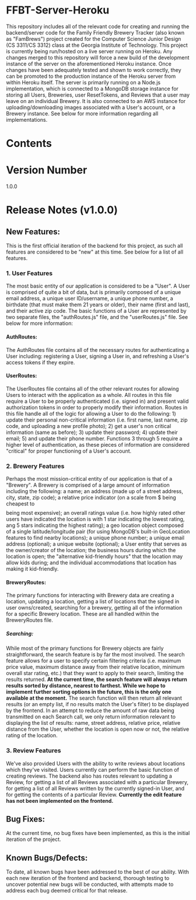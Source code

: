 # FFBT-Server-Heroku
This repository includes all of the relevant code for creating and running the backend/server code for the Family Friendly Brewery Tracker (also known as "FamBrews") project created for the Computer Science Junior Design (CS 3311/CS 3312) class at the Georgia Institute of Technology. This project is currently being run/hosted on a live server running on Heroku. Any changes merged to this repository will force a new build of the development instance of the server on the aforementioned Heroku instance. Once changes have been adequately tested and shown to work correctly, they can be promoted to the production instance of the Heroku server from within Heroku itself. The server is primarily running on a Node.js implementation, which is connected to a MongoDB storage instance for storing all Users, Breweries, user ResetTokens, and Reviews that a user may leave on an individual Brewery. It is also connected to an AWS instance for uploading/downloading images associated with a User's account, or a Brewery instance. See below for more information regarding all implementations.

# Contents



# Version Number
1.0.0

# Release Notes (v1.0.0)
## New Features:
This is the first official iteration of the backend for this project, as such all features are considered to be "new" at this time. See below for a list of all features.
### 1. User Features
The most basic entity of our application is considered to be a "User". A User is comprised of quite a bit of data, but is primarily composed of a unique email address, a unique user ID/username, a unique phone number, a birthdate (that must make them 21 years or older), their name (first and last), and their active zip code. The basic functions of a User are represented by two separate files, the "authRoutes.js" file, and the "userRoutes.js" file. See below for more information:
#### AuthRoutes:
The AuthRoutes file contains all of the necessary routes for authenticating a User including: registering a User, signing a User in, and refreshing a User's access tokens if they expire. 
#### UserRoutes:
The UserRoutes file contains all of the other relevant routes for allowing Users to interact with the application as a whole. All routes in this file require a User to be properly authenticated (i.e. signed in) and present valid authorization tokens in order to properly modify their information. Routes in this file handle all of the logic for allowing a User to do the following: 1) update their personal non-critical information (i.e. first name, last name, zip code, and uploading a new profile photo); 2) get a user's non critical information (same as before); 3) update their password; 4) update their email; 5) and update their phone number. Functions 3 through 5 require a higher level of authentication, as these pieces of information are considered "critical" for proper functioning of a User's account.

### 2. Brewery Features
Perhaps the most mission-critical entity of our application is that of a "Brewery". A Brewery is comprised of a large amount of information including the following: a name; an address (made up of a street address, city, state, zip code); a relative price indicator (on a scale from $ being cheapest to $$$$ being most expensive); an overall ratings value (i.e. how highly rated other users have indicated the location is with 1 star indicating the lowest rating, ang 5 stars indicating the highest rating); a geo location object composed of a single latitude/longitude pair (for using MongoDB's built-in GeoLocation features to find nearby locations); a unique phone number; a unique email address (optional); a unique website (optional); a User entity that serves as the owner/creator of the location; the business hours during which the location is open; the "alternative kid-friendly hours" that the location may allow kids during; and the individual accommodations that location has making it kid-friendly.

#### BreweryRoutes:
The primary functions for interacting with Brewery data are creating a location, updating a location, getting a list of locations that the signed in user owns/created, searching for a brewery, getting all of the information for a specific Brewery location. These are all handled within the BreweryRoutes file. 
##### Searching: 
While most of the primary functions for Brewery objects are fairly straightforward, the search feature is by far the most involved. The search feature allows for a user to specify certain filtering criteria (i.e. maximum price value, maximum distance away from their relative location, minimum overall star rating, etc.) that they want to apply to their search, limiting the results returned. **At the current time, the search feature will always return results sorted by distance, nearest to farthest. While we hope to implement further sorting options in the future, this is the only one available at the moment.**
The search function will then return all relevant results (or an empty list, if no results match the User's filter) to be displayed by the frontend. In an attempt to reduce the amount of raw data being transmitted on each Search call, we only return information relevant to displaying the list of results: name, street address, relative price, relative distance from the User, whether the location is open now or not, the relative rating of the location.

### 3. Review Features
We've also provided Users with the ability to write reviews about locations which they've visited. Users currently can perform the basic function of creating reviews. The backend also has routes relevant to updating a Review, for getting a list of all Reviews associated with a particular Brewery, for getting a list of all Reviews written by the currently signed-in User, and for getting the contents of a particular Review. **Currently the edit feature has not been implemented on the frontend.**



## Bug Fixes:
At the current time, no bug fixes have been implemented, as this is the initial iteration of the project.



## Known Bugs/Defects:
To date, all known bugs have been addressed to the best of our ability. With each new iteration of the frontend and backend, thorough testing to uncover potential new bugs will be conducted, with attempts made to address each bug deemed critical for that release.
